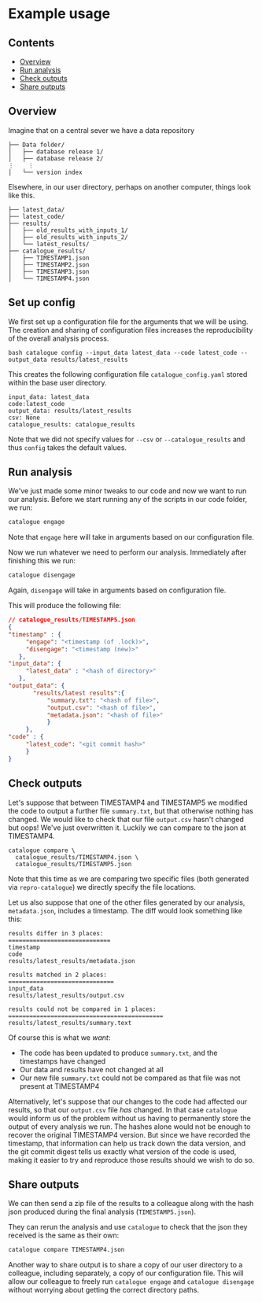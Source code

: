 # Example usage

## Contents

* [Overview](#overview)
* [Run analysis](#run-analysis)
* [Check outputs](#check-outputs)
* [Share outputs](#share-outputs)

## Overview

Imagine that on a central sever we have a data repository
```
├── Data folder/
│   ├── database release 1/
│   ├── database release 2/
⋮    ⋮
│   └── version index
```

Elsewhere, in our user directory, perhaps on another computer, things look like this.

```
├── latest_data/
├── latest_code/
├── results/
│   ├── old_results_with_inputs_1/
│   ├── old_results_with_inputs_2/
│   └── latest_results/
├── catalogue_results/
│   ├── TIMESTAMP1.json
│   ├── TIMESTAMP2.json
│   ├── TIMESTAMP3.json
│   └── TIMESTAMP4.json
```

## Set up config

We first set up a configuration file for the arguments that we will be using. The creation and sharing of configuration files
increases the reproducibility of the overall analysis process.

``bash
catalogue config --input_data latest_data --code latest_code --output_data results/latest_results
``

This creates the following configuration file `catalogue_config.yaml` stored within the base user directory.

```
input_data: latest_data
code:latest_code
output_data: results/latest_results
csv: None
catalogue_results: catalogue_results
```

Note that we did not specify values for `--csv` or `--catalogue_results` and thus `config` takes the default values.

## Run analysis

We've just made some minor tweaks to our code and now we want to run our analysis. Before we start running any of the scripts in our code folder, we run:

```bash
catalogue engage
```

Note that `engage` here will take in arguments based on our configuration file.

Now we run whatever we need to perform our analysis. Immediately after finishing this we run:

```bash
catalogue disengage
```

Again, `disengage` will take in arguments based on configuration file.


This will produce the following file:

```json
// catalogue_results/TIMESTAMP5.json
{
"timestamp" : {
     "engage": "<timestamp (of .lock)>",
     "disengage": "<timestamp (new)>"
   },
"input_data": {
     "latest_data" : "<hash of directory>"
   },
"output_data": {
       "results/latest results":{
           "summary.txt": "<hash of file>",
           "output.csv": "<hash of file>",
           "metadata.json": "<hash of file>"
           }
     },
"code" : {
     "latest_code": "<git commit hash>"
     }
}
```

## Check outputs

Let's suppose that between TIMESTAMP4 and TIMESTAMP5 we modified the code to output a further file `summary.txt`, but that otherwise nothing has changed. We would like to check that our file `output.csv` hasn't changed but oops! We've just overwritten it. Luckily we can compare to the json at TIMESTAMP4.

```
catalogue compare \
  catalogue_results/TIMESTAMP4.json \
  catalogue_results/TIMESTAMP5.json
```

Note that this time as we are comparing two specific files (both generated via `repro-catalogue`) we directly specify the file locations.

Let us also suppose that one of the other files generated by our analysis, `metadata.json`, includes a timestamp. The diff would look something like this:

```
results differ in 3 places:
=============================
timestamp
code
results/latest_results/metadata.json

results matched in 2 places:
==============================
input_data
results/latest_results/output.csv

results could not be compared in 1 places:
============================================
results/latest_results/summary.text
```

Of course this is what we *want*:
- The code has been updated to produce `summary.txt`, and the timestamps have changed
- Our data and results have not changed at all
- Our new file `summary.txt` could not be compared as that file was not present at TIMESTAMP4

Alternatively, let's suppose that our changes to the code had affected our results, so that our `output.csv` file *has* changed. In that case `catalogue` would inform us of the problem without us having to permanently store the output of every analysis we run. The hashes alone would not be enough to recover the original TIMESTAMP4 version. But since we have recorded the timestamp, that information can help us track down the data version, and the git commit digest tells us exactly what version of the code is used, making it easier to try and reproduce those results should we wish to do so.

## Share outputs

We can then send a zip file of the results to a colleague along with the hash json produced during the final analysis (`TIMESTAMP5.json`).

They can rerun the analysis and use `catalogue` to check that the json they received is the same as their own:

```bash
catalogue compare TIMESTAMP4.json
```

Another way to share output is to share a copy of our user directory to a colleague, including separately, a copy of our configuration file. This will allow our colleague to freely run `catalogue engage` and `catalogue disengage` without worrying about getting the correct directory paths.
